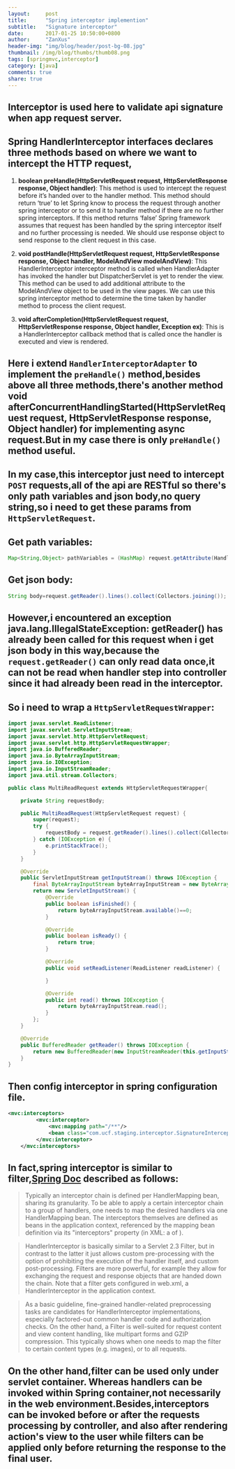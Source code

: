 ```yaml
---
layout:     post
title:      "Spring interceptor implemention"
subtitle:   "Signature interceptor"
date:       2017-01-25 10:50:00+0800
author:     "ZanXus"
header-img: "img/blog/header/post-bg-08.jpg"
thumbnail: /img/blog/thumbs/thumb08.png
tags: [springmvc,interceptor]
category: [java]
comments: true
share: true
---
```


## Interceptor is used here to validate api signature when app request server.

## Spring HandlerInterceptor interfaces declares three methods based on where we want to intercept the HTTP request,

1. **boolean preHandle(HttpServletRequest request, HttpServletResponse response, Object handler)**: This method is used to intercept the request before it’s handed over to the handler method. This method should return ‘true’ to let Spring know to process the request through another spring interceptor or to send it to handler method if there are no further spring interceptors.
If this method returns ‘false’ Spring framework assumes that request has been handled by the spring interceptor itself and no further processing is needed. We should use response object to send response to the client request in this case.

2. **void postHandle(HttpServletRequest request, HttpServletResponse response, Object handler, ModelAndView modelAndView)**: This HandlerInterceptor interceptor method is called when HandlerAdapter has invoked the handler but DispatcherServlet is yet to render the view. This method can be used to add additional attribute to the ModelAndView object to be used in the view pages. We can use this spring interceptor method to determine the time taken by handler method to process the client request.

3. **void afterCompletion(HttpServletRequest request, HttpServletResponse response, Object handler, Exception ex)**: This is a HandlerInterceptor callback method that is called once the handler is executed and view is rendered.

## Here i extend `HandlerInterceptorAdapter` to implement the `preHandle()` method,besides above all three methods,there's another method **void afterConcurrentHandlingStarted(HttpServletRequest request, HttpServletResponse response, Object handler)** for implementing async request.But in my case there is only `preHandle()` method useful.

## In my case,this interceptor just need to intercept `POST` requests,all of the api are RESTful so there's only  path variables and  json body,no query string,so i need to get these params from `HttpServletRequest`.

## Get path variables:

```java
Map<String,Object> pathVariables = (HashMap) request.getAttribute(HandlerMapping.URI_TEMPLATE_VARIABLES_ATTRIBUTE);
```

## Get json body:

```java
String body=request.getReader().lines().collect(Collectors.joining());
```

## However,i encountered an exception  **java.lang.IllegalStateException: getReader() has already been called for this request** when i get json body in this way,because the `request.getReader()` can only read data once,it can not be read when handler step into controller since it had already been read in the interceptor.

## So i need to wrap a `HttpServletRequestWrapper`:

```java
import javax.servlet.ReadListener;
import javax.servlet.ServletInputStream;
import javax.servlet.http.HttpServletRequest;
import javax.servlet.http.HttpServletRequestWrapper;
import java.io.BufferedReader;
import java.io.ByteArrayInputStream;
import java.io.IOException;
import java.io.InputStreamReader;
import java.util.stream.Collectors;

public class MultiReadRequest extends HttpServletRequestWrapper{

    private String requestBody;

    public MultiReadRequest(HttpServletRequest request) {
        super(request);
        try {
            requestBody = request.getReader().lines().collect(Collectors.joining(System.lineSeparator()));
        } catch (IOException e) {
            e.printStackTrace();
        }
    }

    @Override
    public ServletInputStream getInputStream() throws IOException {
        final ByteArrayInputStream byteArrayInputStream = new ByteArrayInputStream(requestBody.getBytes());
        return new ServletInputStream() {
            @Override
            public boolean isFinished() {
                return byteArrayInputStream.available()==0;
            }

            @Override
            public boolean isReady() {
                return true;
            }

            @Override
            public void setReadListener(ReadListener readListener) {

            }

            @Override
            public int read() throws IOException {
                return byteArrayInputStream.read();
            }
        };
    }

    @Override
    public BufferedReader getReader() throws IOException {
        return new BufferedReader(new InputStreamReader(this.getInputStream(), Charset.forName("UTF-8")));
    }
}
```

## Then config interceptor in spring configuration file.
```xml
<mvc:interceptors>
		 <mvc:interceptor>
			 <mvc:mapping path="/**"/>
			 <bean class="com.ucf.staging.interceptor.SignatureInterceptor"></bean>
		 </mvc:interceptor>
	</mvc:interceptors>
```

## In fact,spring interceptor is similar to filter,[Spring Doc](http://docs.spring.io/spring/docs/3.0.x/javadoc-api/org/springframework/web/servlet/HandlerInterceptor.html) described as follows:

>Typically an interceptor chain is defined per HandlerMapping bean, sharing its granularity. To be able to apply a certain interceptor chain to a group of handlers, one needs to map the desired handlers via one HandlerMapping bean. The interceptors themselves are defined as beans in the application context, referenced by the mapping bean definition via its "interceptors" property (in XML: a <list> of <ref>).

>HandlerInterceptor is basically similar to a Servlet 2.3 Filter, but in contrast to the latter it just allows custom pre-processing with the option of prohibiting the execution of the handler itself, and custom post-processing. Filters are more powerful, for example they allow for exchanging the request and response objects that are handed down the chain. Note that a filter gets configured in web.xml, a HandlerInterceptor in the application context.

>As a basic guideline, fine-grained handler-related preprocessing tasks are candidates for HandlerInterceptor implementations, especially factored-out common handler code and authorization checks. On the other hand, a Filter is well-suited for request content and view content handling, like multipart forms and GZIP compression. This typically shows when one needs to map the filter to certain content types (e.g. images), or to all requests.

## On the other hand,filter can be used only under servlet container. Whereas handlers can be invoked within Spring container,not necessarily in the web environment.Besides,interceptors can be invoked before or after the requests processing by controller, and also after rendering action's view to the user while filters can be applied only before returning the response to the final user.




















